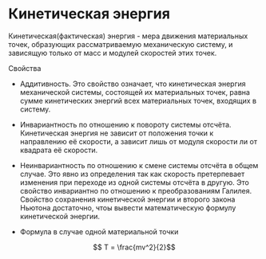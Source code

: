 # Кинетическая энергия

Кинетическая(фактическая) энергия - мера движения материальных точек, образующих рассматриваемую механическую систему, и зависящую только от масс и модулей скоростей этих точек.

Свойства
- Аддитивность. Это свойство означает, что кинетическая энергия механической системы, состоящей их материальных точек, равна сумме кинетических энергий всех материальных точек, входящих в систему.
- Инвариантность по отношению к повороту системы отсчёта. Кинетическая энергия не зависит от положения точки к направлению её скорости, а зависит лишь от модуля скорости ли от квадрата её скорости.
- Неинвариантность по отношению к смене системы отсчёта в общем случае. Это явно из определения так как скорость претерпевает изменения при переходе из одной системы отсчёта в другую. Это свойство инвариантно по отношению к преобразованиям Галилея. Свойство сохранения кинетической энергии и второго закона Ньютона достаточно, чтоы вывести математическую формулу кинетической энергии.

- Формула в случае одной материальной точки
```math
  T = \frac{mv^2}{2}
```
